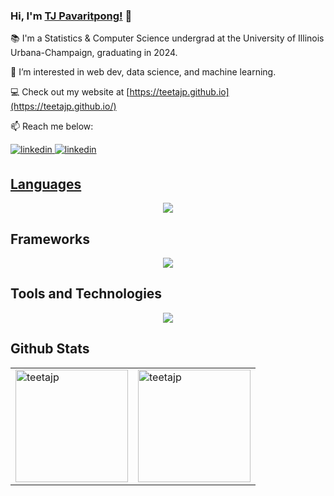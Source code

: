 ### Hi, I'm [TJ Pavaritpong!](https://teetajp.github.io) 👋

📚 I'm a Statistics & Computer Science undergrad at the University of Illinois Urbana-Champaign, graduating in 2024.

👀 I’m interested in web dev, data science, and machine learning.


💻 Check out my website at [https://teetajp.github.io](https://teetajp.github.io/)

📫 Reach me below:
<div align="left">
<a href="https://linkedin.com/in/tj-pavaritpong" target="_blank">
<img src=https://img.shields.io/badge/linkedin-%231E77B5.svg?&style=for-the-badge&logo=linkedin&logoColor=white alt=linkedin style="margin-bottom: 5px;" />
<a href="mailto:tj.pavaritpong@gmail.com" target="_blank">
<img src=https://img.shields.io/badge/Gmail-D14836?style=for-the-badge&logo=gmail&logoColor=white alt=linkedin style="margin-bottom: 5px;" />
  
  
## Languages
<p align="center">
  <a href="https://skillicons.dev">
    <img src="https://skillicons.dev/icons?i=py,r,cpp,js,ts,html,css&theme=light" />
  </a>
</p>
  
## Frameworks

</div>
<p align="center">
  <a href="https://skillicons.dev">
    <img src="https://skillicons.dev/icons?i=react,redux,materialui,nodejs&theme=light" />
  </a>
</p>
  
  
## Tools and Technologies
  
<p align="center">
  <a href="https://skillicons.dev">
    <img src="https://skillicons.dev/icons?i=mysql,gcp,git,materialui&theme=light" />
  </a>
</p>

## Github Stats  
<table><tr><td style="border:none" valign="top" width="50%">
  <a href="https://github.com/teetajp/">
  <img align="center" height="180em" src="https://github-readme-stats.vercel.app/api?username=teetajp&theme=monokai&show_icons=true&include_all_commits=true&amp;count_private=true" alt="teetajp" />
</td>
<td style="border:none" valign="top" width="50%">
  <a href="https://github.com/teetajp/">
  <img align="center" height="180em" src="https://github-readme-stats.vercel.app/api/top-langs?username=teetajp&show_icons=true&locale=en&layout=compact&langs_count=7&theme=monokai" alt="teetajp" />
</td></tr></table>
